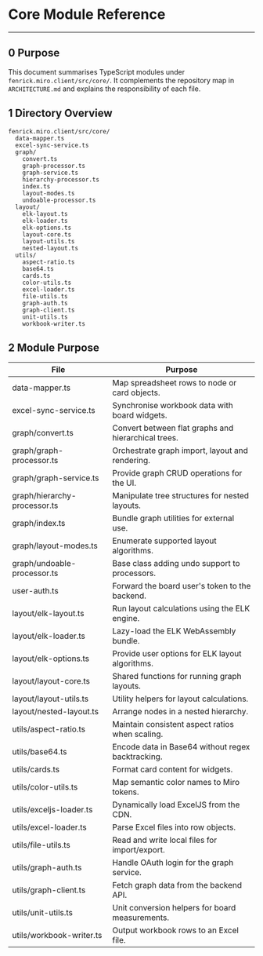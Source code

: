 # Core Module Reference

---

## 0 Purpose

This document summarises TypeScript modules under `fenrick.miro.client/src/core/`.
It complements the repository map in `ARCHITECTURE.md` and explains the
responsibility of each file.

## 1 Directory Overview

```
fenrick.miro.client/src/core/
  data-mapper.ts
  excel-sync-service.ts
  graph/
    convert.ts
    graph-processor.ts
    graph-service.ts
    hierarchy-processor.ts
    index.ts
    layout-modes.ts
    undoable-processor.ts
  layout/
    elk-layout.ts
    elk-loader.ts
    elk-options.ts
    layout-core.ts
    layout-utils.ts
    nested-layout.ts
  utils/
    aspect-ratio.ts
    base64.ts
    cards.ts
    color-utils.ts
    excel-loader.ts
    file-utils.ts
    graph-auth.ts
    graph-client.ts
    unit-utils.ts
    workbook-writer.ts
```

## 2 Module Purpose

| File                         | Purpose                                             |
| ---------------------------- | --------------------------------------------------- |
| data-mapper.ts               | Map spreadsheet rows to node or card objects.       |
| excel-sync-service.ts        | Synchronise workbook data with board widgets.       |
| graph/convert.ts             | Convert between flat graphs and hierarchical trees. |
| graph/graph-processor.ts     | Orchestrate graph import, layout and rendering.     |
| graph/graph-service.ts       | Provide graph CRUD operations for the UI.           |
| graph/hierarchy-processor.ts | Manipulate tree structures for nested layouts.      |
| graph/index.ts               | Bundle graph utilities for external use.            |
| graph/layout-modes.ts        | Enumerate supported layout algorithms.              |
| graph/undoable-processor.ts  | Base class adding undo support to processors.       |
| user-auth.ts                 | Forward the board user's token to the backend.      |
| layout/elk-layout.ts         | Run layout calculations using the ELK engine.       |
| layout/elk-loader.ts         | Lazy-load the ELK WebAssembly bundle.               |
| layout/elk-options.ts        | Provide user options for ELK layout algorithms.     |
| layout/layout-core.ts        | Shared functions for running graph layouts.         |
| layout/layout-utils.ts       | Utility helpers for layout calculations.            |
| layout/nested-layout.ts      | Arrange nodes in a nested hierarchy.                |
| utils/aspect-ratio.ts        | Maintain consistent aspect ratios when scaling.     |
| utils/base64.ts              | Encode data in Base64 without regex backtracking.   |
| utils/cards.ts               | Format card content for widgets.                    |
| utils/color-utils.ts         | Map semantic color names to Miro tokens.            |
| utils/exceljs-loader.ts      | Dynamically load ExcelJS from the CDN.              |
| utils/excel-loader.ts        | Parse Excel files into row objects.                 |
| utils/file-utils.ts          | Read and write local files for import/export.       |
| utils/graph-auth.ts          | Handle OAuth login for the graph service.           |
| utils/graph-client.ts        | Fetch graph data from the backend API.              |
| utils/unit-utils.ts          | Unit conversion helpers for board measurements.     |
| utils/workbook-writer.ts     | Output workbook rows to an Excel file.              |
